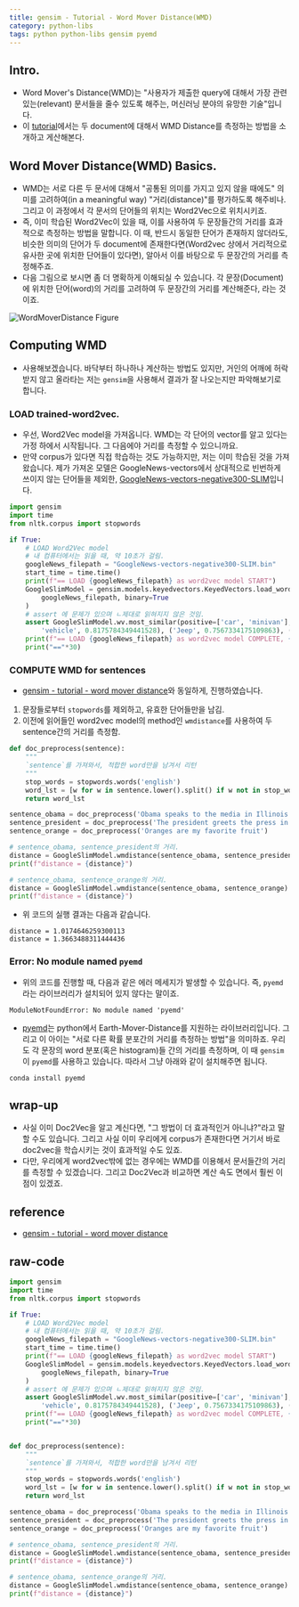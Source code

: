 ```yaml
---
title: gensim - Tutorial - Word Mover Distance(WMD)
category: python-libs
tags: python python-libs gensim pyemd 
---
```


## Intro. 

- Word Mover's Distance(WMD)는 "사용자가 제출한 query에 대해서 가장 관련있는(relevant) 문서들을 줄수 있도록 해주는, 머신러닝 분야의 유망한 기술"입니다.
- 이 [tutorial](https://radimrehurek.com/gensim/auto_examples/tutorials/run_wmd.html#sphx-glr-auto-examples-tutorials-run-wmd-py)에서는 두 document에 대해서 WMD Distance를 측정하는 방법을 소개하고 게산해본다. 

## Word Mover Distance(WMD) Basics. 

- WMD는 서로 다른 두 문서에 대해서 "공통된 의미를 가지고 있지 않을 때에도" 의미를 고려하여(in a meaningful way) "거리(distance)"를 평가하도록 해주비나. 그리고 이 과정에서 각 문서의 단어들의 위치는 Word2Vec으로 위치시키죠. 
- 즉, 이미 학습된 Word2Vec이 있을 때, 이를 사용하여 두 문장들간의 거리를 효과적으로 측정하는 방법을 말합니다. 이 때, 반드시 동일한 단어가 존재하지 않더라도, 비슷한 의미의 단어가 두 document에 존재한다면(Word2vec 상에서 거리적으로 유사한 곳에 위치한 단어들이 있다면), 알아서 이를 바탕으로 두 문장간의 거리를 측정해주죠.
- 다음 그림으로 보시면 좀 더 명확하게 이해되실 수 있습니다. 각 문장(Document)에 위치한 단어(word)의 거리를 고려하여 두 문장간의 거리를 계산해준다, 라는 것이죠. 

![WordMoverDistance Figure](https://media.springernature.com/original/springer-static/image/chp%3A10.1007%2F978-981-13-6661-1_23/MediaObjects/480607_1_En_23_Fig2_HTML.png)

## Computing WMD 

- 사용해보겠습니다. 바닥부터 하나하나 계산하는 방법도 있지만, 거인의 어깨에 허락받지 않고 올라타는 저는 `gensim`을 사용해서 결과가 잘 나오는지만 파악해보기로 합니다.

### LOAD trained-word2vec.

- 우선, Word2Vec model을 가져옵니다. WMD는 각 단어의 vector를 알고 있다는 가정 하에서 시작됩니다. 그 다음에야 거리를 측정할 수 있으니까요. 
- 만약 corpus가 있다면 직접 학습하는 것도 가능하지만, 저는 이미 학습된 것을 가져왔습니다. 제가 가져온 모델은 GoogleNews-vectors에서 상대적으로 빈번하게 쓰이지 않는 단어들을 제외한, [GoogleNews-vectors-negative300-SLIM](https://github.com/eyaler/word2vec-slim/blob/master/GoogleNews-vectors-negative300-SLIM.bin.gz)입니다. 


```python
import gensim 
import time
from nltk.corpus import stopwords

if True:
    # LOAD Word2Vec model
    # 내 컴퓨터에서는 읽을 때, 약 10초가 걸림.
    googleNews_filepath = "GoogleNews-vectors-negative300-SLIM.bin"
    start_time = time.time()
    print(f"== LOAD {googleNews_filepath} as word2vec model START")
    GoogleSlimModel = gensim.models.keyedvectors.KeyedVectors.load_word2vec_format(
        googleNews_filepath, binary=True
    )    
    # assert 에 문제가 있으며 ㄴ제대로 읽혀지지 않은 것임. 
    assert GoogleSlimModel.wv.most_similar(positive=['car', 'minivan'], topn=5) == [('SUV', 0.8532191514968872), (
        'vehicle', 0.8175784349441528), ('Jeep', 0.7567334175109863), ('sedan', 0.7446292042732239), ('truck', 0.7273114919662476)]
    print(f"== LOAD {googleNews_filepath} as word2vec model COMPLETE, {time.time() - start_time}")
    print("=="*30)
```

### COMPUTE WMD for sentences

- [gensim - tutorial - word mover distance](https://radimrehurek.com/gensim/auto_examples/tutorials/run_wmd.html#sphx-glr-auto-examples-tutorials-run-wmd-py)와 동일하게, 진행하였습니다. 
1) 문장들로부터 `stopwords`를 제외하고, 유효한 단어들만을 남김.
2) 이전에 읽어들인 word2vec model의 method인 `wmdistance`를 사용하여 두 sentence간의 거리를 측정함.

```python
def doc_preprocess(sentence):
    """
    `sentence`를 가져와서, 적합한 word만을 남겨서 리턴
    """
    stop_words = stopwords.words('english')
    word_lst = [w for w in sentence.lower().split() if w not in stop_words]
    return word_lst

sentence_obama = doc_preprocess('Obama speaks to the media in Illinois')
sentence_president = doc_preprocess('The president greets the press in Chicago')
sentence_orange = doc_preprocess('Oranges are my favorite fruit')

# sentence_obama, sentence_president의 거리.
distance = GoogleSlimModel.wmdistance(sentence_obama, sentence_president)
print(f"distance = {distance}")

# sentence_obama, sentence_orange의 거리.
distance = GoogleSlimModel.wmdistance(sentence_obama, sentence_orange)
print(f"distance = {distance}")
```

- 위 코드의 실행 결과는 다음과 같습니다.

```
distance = 1.0174646259300113
distance = 1.3663488311444436
```

### Error: No module named `pyemd`

- 위의 코드를 진행할 때, 다음과 같은 에러 메세지가 발생할 수 있습니다. 즉, `pyemd`라는 라이브러리가 설치되어 있지 않다는 말이죠. 

```
ModuleNotFoundError: No module named 'pyemd'
```

- [pyemd](https://pypi.org/project/pyemd/)는 python에서 Earth-Mover-Distance를 지원하는 라이브러리입니다. 그리고 이 아이는 "서로 다른 확률 분포간의 거리를 측정하는 방법"을 의미하죠. 우리도 각 문장의 word 분포(혹은 histogram)들 간의 거리를 측정하며, 이 때 `gensim`이 `pyemd`를 사용하고 있습니다. 따라서 그냥 아래와 같이 설치해주면 됩니다.

```
conda install pyemd
```

## wrap-up

- 사실 이미 Doc2Vec을 알고 계신다면, "그 방법이 더 효과적인거 아니냐?"라고 말할 수도 있습니다. 그리고 사실 이미 우리에게 corpus가 존재한다면 거기서 바로 doc2vec을 학습시키는 것이 효과적일 수도 있죠. 
- 다만, 우리에게 word2vec밖에 없는 경우에는 WMD를 이용해서 문서들간의 거리를 측정할 수 있겠습니다. 그리고 Doc2Vec과 비교하면 계산 속도 면에서 훨씬 이점이 있겠죠.


## reference

- [gensim - tutorial - word mover distance](https://radimrehurek.com/gensim/auto_examples/tutorials/run_wmd.html#sphx-glr-auto-examples-tutorials-run-wmd-py)


## raw-code

```python
import gensim 
import time
from nltk.corpus import stopwords

if True:
    # LOAD Word2Vec model
    # 내 컴퓨터에서는 읽을 때, 약 10초가 걸림.
    googleNews_filepath = "GoogleNews-vectors-negative300-SLIM.bin"
    start_time = time.time()
    print(f"== LOAD {googleNews_filepath} as word2vec model START")
    GoogleSlimModel = gensim.models.keyedvectors.KeyedVectors.load_word2vec_format(
        googleNews_filepath, binary=True
    )    
    # assert 에 문제가 있으며 ㄴ제대로 읽혀지지 않은 것임. 
    assert GoogleSlimModel.wv.most_similar(positive=['car', 'minivan'], topn=5) == [('SUV', 0.8532191514968872), (
        'vehicle', 0.8175784349441528), ('Jeep', 0.7567334175109863), ('sedan', 0.7446292042732239), ('truck', 0.7273114919662476)]
    print(f"== LOAD {googleNews_filepath} as word2vec model COMPLETE, {time.time() - start_time}")
    print("=="*30)


def doc_preprocess(sentence):
    """
    `sentence`를 가져와서, 적합한 word만을 남겨서 리턴
    """
    stop_words = stopwords.words('english')
    word_lst = [w for w in sentence.lower().split() if w not in stop_words]
    return word_lst

sentence_obama = doc_preprocess('Obama speaks to the media in Illinois')
sentence_president = doc_preprocess('The president greets the press in Chicago')
sentence_orange = doc_preprocess('Oranges are my favorite fruit')

# sentence_obama, sentence_president의 거리.
distance = GoogleSlimModel.wmdistance(sentence_obama, sentence_president)
print(f"distance = {distance}")

# sentence_obama, sentence_orange의 거리.
distance = GoogleSlimModel.wmdistance(sentence_obama, sentence_orange)
print(f"distance = {distance}")
```